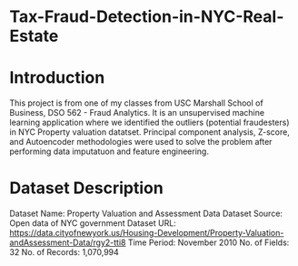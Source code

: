 # Tax-Fraud-Detection-in-NYC-Real-Estate

# Introduction
This project is from one of my classes from USC Marshall School of Business, DSO 562 - Fraud Analytics. It is an unsupervised machine learning application where we identified the outliers (potential fraudesters) in NYC Property valuation datatset. Principal component analysis, Z-score, and Autoencoder methodologies were used to solve the problem after performing data imputatuon and feature engineering.

# Dataset Description
Dataset Name: Property Valuation and Assessment Data Dataset Source: Open data of NYC government Dataset URL: https://data.cityofnewyork.us/Housing-Development/Property-Valuation-andAssessment-Data/rgy2-tti8 Time Period: November 2010 No. of Fields: 32 No. of Records: 1,070,994
